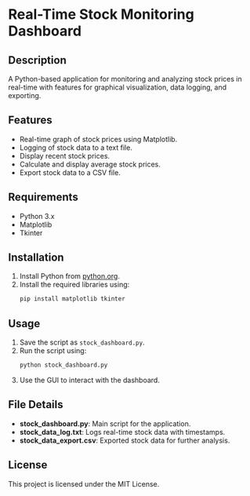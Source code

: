 
# Real-Time Stock Monitoring Dashboard

## Description
A Python-based application for monitoring and analyzing stock prices in real-time with features for graphical visualization, data logging, and exporting.

## Features
- Real-time graph of stock prices using Matplotlib.
- Logging of stock data to a text file.
- Display recent stock prices.
- Calculate and display average stock prices.
- Export stock data to a CSV file.

## Requirements
- Python 3.x
- Matplotlib
- Tkinter

## Installation
1. Install Python from [python.org](https://www.python.org/).
2. Install the required libraries using:
   ```bash
   pip install matplotlib tkinter
   ```

## Usage
1. Save the script as `stock_dashboard.py`.
2. Run the script using:
   ```bash
   python stock_dashboard.py
   ```
3. Use the GUI to interact with the dashboard.

## File Details
- **stock_dashboard.py**: Main script for the application.
- **stock_data_log.txt**: Logs real-time stock data with timestamps.
- **stock_data_export.csv**: Exported stock data for further analysis.

## License
This project is licensed under the MIT License.
